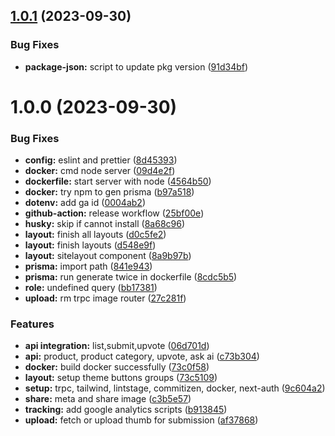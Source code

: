 ## [1.0.1](https://github.com/mrgoonie/topranking-ai/compare/v1.0.0...v1.0.1) (2023-09-30)

### Bug Fixes

-   **package-json:** script to update pkg version ([91d34bf](https://github.com/mrgoonie/topranking-ai/commit/91d34bf140bdb9cbb0dc124919976c57c607feb1))

# 1.0.0 (2023-09-30)

### Bug Fixes

-   **config:** eslint and prettier ([8d45393](https://github.com/mrgoonie/topranking-ai/commit/8d45393e23e524977c4d326e7b6850b7d93ba4d3))
-   **docker:** cmd node server ([09d4e2f](https://github.com/mrgoonie/topranking-ai/commit/09d4e2f83acf7920ed5042d499372087bd23b8b6))
-   **dockerfile:** start server with node ([4564b50](https://github.com/mrgoonie/topranking-ai/commit/4564b50d50f0b6203b413797738fb81ccac5ab0b))
-   **docker:** try npm to gen prisma ([b97a518](https://github.com/mrgoonie/topranking-ai/commit/b97a518821e9e18b70b2b49a2b715ff0bc6f4e0b))
-   **dotenv:** add ga id ([0004ab2](https://github.com/mrgoonie/topranking-ai/commit/0004ab203a8ef38225d9037e97f9931605c602f1))
-   **github-action:** release workflow ([25bf00e](https://github.com/mrgoonie/topranking-ai/commit/25bf00ed13339e1165b71911baf5500a1e6212df))
-   **husky:** skip if cannot install ([8a68c96](https://github.com/mrgoonie/topranking-ai/commit/8a68c96b686c269352d9bb99463925495cbd1fcb))
-   **layout:** finish all layouts ([d0c5fe2](https://github.com/mrgoonie/topranking-ai/commit/d0c5fe23b4ff8f3c0c6a61e601f9035a2c88cda6))
-   **layout:** finish layouts ([d548e9f](https://github.com/mrgoonie/topranking-ai/commit/d548e9fa8e0e31df3ce18a93e4252e4d100a4c89))
-   **layout:** sitelayout component ([8a9b97b](https://github.com/mrgoonie/topranking-ai/commit/8a9b97be8017fdd7c2ce3b57be9d94f879365c8d))
-   **prisma:** import path ([841e943](https://github.com/mrgoonie/topranking-ai/commit/841e943cca078ebe08dee7a94faf4ccdde667a2c))
-   **prisma:** run generate twice in dockerfile ([8cdc5b5](https://github.com/mrgoonie/topranking-ai/commit/8cdc5b5bb7ed2a633ad28a0c7373d76687e64cf3))
-   **role:** undefined query ([bb17381](https://github.com/mrgoonie/topranking-ai/commit/bb1738140e9007d1325adfa8d6b7329b5f2d9a16))
-   **upload:** rm trpc image router ([27c281f](https://github.com/mrgoonie/topranking-ai/commit/27c281fb4e71948607aa28eb49a4cea9cdfc792e))

### Features

-   **api integration:** list,submit,upvote ([06d701d](https://github.com/mrgoonie/topranking-ai/commit/06d701d620b9e4de8551ae1b31c60c63081ae75b))
-   **api:** product, product category, upvote, ask ai ([c73b304](https://github.com/mrgoonie/topranking-ai/commit/c73b304521250d3f8e1e545bc91f1a59d1c7aad5))
-   **docker:** build docker successfully ([73c0f58](https://github.com/mrgoonie/topranking-ai/commit/73c0f581fdf91f05fd167ab3900fb83c6818f0d1))
-   **layout:** setup theme buttons groups ([73c5109](https://github.com/mrgoonie/topranking-ai/commit/73c5109cf0978ea21782af51e99f005625dd08ae))
-   **setup:** trpc, tailwind, lintstage, commitizen, docker, next-auth ([9c604a2](https://github.com/mrgoonie/topranking-ai/commit/9c604a2e2a3f4bc30c2d3028489966e83c57bd55))
-   **share:** meta and share image ([c3b5e57](https://github.com/mrgoonie/topranking-ai/commit/c3b5e5766a37d308408d18557610453d6c7f9323))
-   **tracking:** add google analytics scripts ([b913845](https://github.com/mrgoonie/topranking-ai/commit/b913845de0b67d6545fe48ccea4c35943637fee8))
-   **upload:** fetch or upload thumb for submission ([af37868](https://github.com/mrgoonie/topranking-ai/commit/af3786895d23e24cf1d854dc5a0d4f27968f510f))
